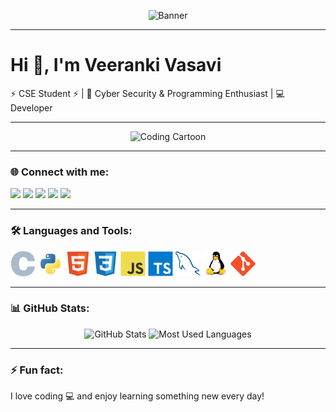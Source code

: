 <!-- Banner -->
<p align="center">
  <img src="https://raw.githubusercontent.com/Vasavi-Veeranki/Vasavi-Veeranki/main/banner.png" alt="Banner" />
</p>

---

# Hi 👋, I'm Veeranki Vasavi  
⚡ CSE Student ⚡ | 🌱 Cyber Security & Programming Enthusiast | 💻 Developer  

---

<!-- Student Cartoon Image -->
<p align="center">
  <img src="https://raw.githubusercontent.com/Vasavi-Veeranki/Vasavi-Veeranki/main/student.png" alt="Coding Cartoon" width="400"/>
</p>

---

### 🌐 Connect with me:
<p align="left">
  <a href="https://twitter.com/" target="_blank"><img src="https://img.icons8.com/color/48/000000/twitter--v1.png"/></a>
  <a href="https://linkedin.com/in/" target="_blank"><img src="https://img.icons8.com/color/48/000000/linkedin.png"/></a>
  <a href="https://facebook.com/" target="_blank"><img src="https://img.icons8.com/color/48/000000/facebook.png"/></a>
  <a href="https://instagram.com/" target="_blank"><img src="https://img.icons8.com/color/48/000000/instagram-new--v1.png"/></a>
  <a href="https://dribbble.com/" target="_blank"><img src="https://img.icons8.com/color/48/000000/dribbble.png"/></a>
</p>

---

### 🛠️ Languages and Tools:
<p align="left"> 
  <img src="https://raw.githubusercontent.com/devicons/devicon/master/icons/c/c-original.svg" alt="C" width="40" height="40"/> 
  <img src="https://raw.githubusercontent.com/devicons/devicon/master/icons/python/python-original.svg" alt="Python" width="40" height="40"/> 
  <img src="https://raw.githubusercontent.com/devicons/devicon/master/icons/html5/html5-original.svg" alt="HTML" width="40" height="40"/> 
  <img src="https://raw.githubusercontent.com/devicons/devicon/master/icons/css3/css3-original.svg" alt="CSS" width="40" height="40"/> 
  <img src="https://raw.githubusercontent.com/devicons/devicon/master/icons/javascript/javascript-original.svg" alt="JavaScript" width="40" height="40"/> 
  <img src="https://raw.githubusercontent.com/devicons/devicon/master/icons/typescript/typescript-original.svg" alt="TypeScript" width="40" height="40"/> 
  <img src="https://raw.githubusercontent.com/devicons/devicon/master/icons/mysql/mysql-original.svg" alt="MySQL" width="40" height="40"/> 
  <img src="https://raw.githubusercontent.com/devicons/devicon/master/icons/linux/linux-original.svg" alt="Linux" width="40" height="40"/> 
  <img src="https://raw.githubusercontent.com/devicons/devicon/master/icons/git/git-original.svg" alt="Git" width="40" height="40"/> 
</p>

---

### 📊 GitHub Stats:
<p align="center">
  <img src="https://github-readme-stats.vercel.app/api?username=Vasavi-Veeranki&show_icons=true&theme=tokyonight" alt="GitHub Stats" />
  <img src="https://github-readme-stats.vercel.app/api/top-langs/?username=Vasavi-Veeranki&layout=compact&theme=tokyonight" alt="Most Used Languages" />
</p>

---

### ⚡ Fun fact:
I love coding 💻 and enjoy learning something new every day!

